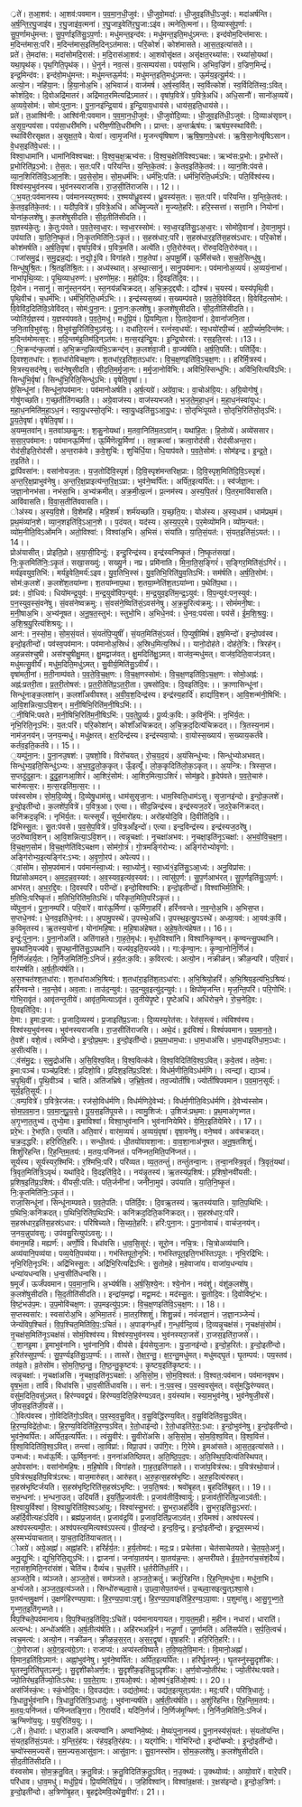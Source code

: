

  
्रते॑। त॒आ॒शव॑:। आ॒शव॑:पवमान। प॒व॒मा॒न॒धी॒जुव॑:। धी॒जुवो॒मदा॑:। धी॒जुव॒इति॑धी॒ऽजुव॑:। मदा॑अर्षन्ति। अ॒र्ष॒न्ति॒र॒घु॒जाइ॑व। र॒घु॒जाइ॑व॒त्मना॑। र॒घु॒जाइ॒वेति॑र॒घु॒जा:ऽइ॑व। त्मनेति॒त्मना॑।। दि॒व्यास्सु॑प॒र्णा:। सु॒प॒र्णामधु॑मन्त:। सु॒प॒र्णाइति॑सु॒ऽप॒र्णा:। मधु॑मन्त॒इन्द॑व:। मधु॑मन्त॒इति॒मधु॑ऽमन्त:। इन्द॑वोम॒दिन्त॑मास:। म॒दिन्त॑मास॒:परि॑। म॒दिन्त॑मास॒इति॑म॒दिन्ऽत॑मास:। परि॒कोशं॑। कोश॑मासते। आ॒स॒त॒इत्या॑सते।।  
प्रते॑। ते॒मदा॑स:। मदा॑सोमदि॒रास॑:। म॒दि॒रास॑आ॒शव॑:। आ॒शवोसृ॑क्षत। असृ॑क्षत॒रथ्या॑स:। रथ्या॑सो॒यथा॑। यथा॒पृथ॑क्। पृथ॒गिति॒पृथ॑क्।। धे॒नुर्न। नव॒त्सं। व॒त्सम्पय॑सा। पय॑सा॒भि। अ॒भिव॒ज्रि॑णं। व॒ज्रिण॒मिन्द्रं॑। इन्द्र॒मिन्द॑व:। इन्द॑वो॒मधु॑मन्त:। मधु॑मन्तऊ॒र्मय॑:। मधु॑मन्त॒इति॒मधु॑ऽमन्त:। ऊ॒र्मय॒इत्यू॒र्मय॑:।।  
अत्यो॒न। नहि॑या॒न:। हि॒या॒नोअ॒भि। अ॒भिवाजं॑। वाज॑मर्ष। अ॒र्ष॒स्व॒र्वित्। स्व॒र्वित्कोशं॑। स्व॒र्विदिति॑स्व॒:ऽवित्। कोशं॑दि॒व:। दि॒वोअद्रि॑मातरं। अद्रि॑मात॒रमित्यद्रि॑ऽमातरं।। वृषा॑प॒वित्रे॑। प॒वित्रे॒अधि॑। अधि॒सानौ॑। सानो॑अ॒व्यये॑। अ॒व्यये॒सोम॑:। सोम॑:पुना॒न:। पु॒ना॒नइ॑न्द्रि॒याय॑। इ॒न्द्रि॒याय॒धाय॑से। धाय॑स॒इति॒धाय॑से।।  
प्रते॑। त॒आश्वि॑नी:। आश्वि॑नी:पवमान। प॒व॒मा॒न॒धी॒जुव॑:। धी॒जुवो॑दि॒व्या:। धी॒जुव॒इति॑धी॒ऽजुव॑:। दि॒व्याअ॑सृग्रन्। अ॒सृ॒ग्र॒न्पय॑सा। पय॑सा॒धरी॑मणि। धरी॑म॒णीति॒धरी॑मणि।। प्रान्त:। अ॒न्तर्ऋष॑य:। ऋष॑य॒स्स्थावि॑री:। स्थावि॑रीरसृक्षत। अ॒सृ॒क्ष॒त॒ये। येत्वा॑। त्वा॒मृ॒जन्ति॑। मृ॒जन्त्यृ॑षिषाण। ऋ॒षि॒षा॒ण॒वे॒धस॑:। ऋ॒षि॒सा॒नेत्यृ॑षिऽसान। वे॒धस॒इति॑वे॒धस॑:।।  
विश्वा॒धामा॑नि। धामा॑निविश्वचक्ष:। वि॒श्व॒च॒क्ष॒ऋभ्व॑स:। वि॒श्व॒च॒क्षेति॑विश्वऽचक्ष:। ऋभ्व॑स:प्र॒भो:। प्र॒भोस्ते॑। प्र॒भोरिति॑प्र॒ऽभो:। ते॒स॒त:। स॒त:परि॑। परि॑यन्ति। य॒न्ति॒के॒तव॑:। के॒तव॒इति॑के॒तव॑:।। व्या॒न॒शि:प॑वसे। व्या॒न॒शिरिति॑वि॒ऽआ॒न॒शि:। प॒व॒से॒सो॒म॒। सो॒म॒धर्म॑भि:। धर्म॑भि॒:पति॑:। धर्म॑भि॒रिति॒धर्म॑ऽभि:। पति॒र्विश्व॑स्य। विश्व॑स्य॒भुव॑नस्य। भुव॑नस्यराजसि। रा॒ज॒सी॒ति॑राजसि।। 12।।  
॒भ॒यत॒:पव॑मानस्य। पव॑मानस्यर॒श्मय॑:। र॒श्मयो॑ध्रु॒वस्य॑। ध्रु॒वस्य॑स॒त:। स॒त:परि॑। परि॑यन्ति। य॒न्ति॒के॒तव॑:। के॒तव॒इति॑के॒तव॑:।। यदी॑प॒वित्रे॑। प॒वित्रे॒अधि॑। अधि॑मृ॒ज्यते॑। मृ॒ज्यते॒हरि॑:। हरि॒स्सत्ता॑। सत्ता॒नि। नियोना॑। योना॑क॒लशे॑षु। क॒लशे॑षुसीदति। सी॒द॒तीति॑सीदति।।  
य॒ज्ञस्य॑के॒तु:। के॒तु:प॑वते। प॒व॒ते॒स्व॒ध्व॒र:। स्व॒ध्व॒रस्सोम॑:। स्व॒ध्व॒रइति॑सु॒ऽअ॒ध्व॒र:। सोमो॑दे॒वानां॑। दे॒वाना॒मुप॑। उप॑याति। या॒ति॒नि॒ष्कृ॒तं। निः॒कृ॒तमिति॑नि॒:ऽकृ॒तं।। स॒हस्र॑धार॒:परि॑। स॒हस्र॑धार॒इति॑स॒हस्र॑ऽधार:। परि॒कोशं॑। कोश॑मर्षति। अ॒र्ष॒ति॒वृषा॑। वृषा॑प॒वि॑त्रं। प॒वित्र॒मति॑। अत्ये॑ति। ए॒ति॒रोरु॑वत्। रो॑रुव॒दिति॒रोरु॑वत्।।  
ाजा॑समु॒द्रं। स॒मु॒द्रन्न॒द्य॑:। न॒द्यो॒३॒॑वि। विगा॑हते। गा॒ह॒तेपां। अ॒पामू॒र्मिं। ऊ॒र्मिंस॑चते। स॒च॒ते॒सिन्धु॑षु। सिन्धु॑षुश्रि॒त:। श्रि॒तइति॑श्रि॒त:।। अध्य॑स्थात्। अ॒स्था॒त्सानु॑। सानु॒पव॑मान:। पव॑मानोअ॒व्ययं॑। अ॒व्ययं॒नाभा॑। नाभा॑पृथि॒व्या:। पृ॒थि॒व्याध॒रुण॑:। ध॒रुणो॑म॒ह:। म॒होदि॒व:। दि॒वइति॑दि॒व:।।  
दि॒वोन। नसानु॑। सानु॑स्त॒नय॑न्। स्त॒नय॑न्नचिक्रदत्। अ॒चि॒क्र॒द॒द्द्यौ:। द्यौश्च॑। च॒यस्य॑। यस्य॑पृथि॒वी। पृ॒थि॒वीच॑। च॒धर्म॑भि:। धर्म॑भि॒रिति॒धर्म॑ऽभि:।। इन्द्र॑स्यस॒ख्यं। स॒ख्यम्प॑वते। प॒व॒ते॒वि॒वेवि॑दत्। वि॒वेवि॑द॒त्सोम॑:। वि॒वेवि॑द॒दिति॑वि॒ऽवेवि॑दत्। सोम॑:पु॒ना॒न:। पु॒ना॒न:क॒लशे॑षु। क॒लशे॑षुसीदति। सी॒द॒तीति॑सीदति।।  
ज्योति॑र्य॒ज्ञस्य॑। य॒ज्ञस्य॑पवते। प॒व॒ते॒मधु॑। मधु॑प्रि॒यं। प्रि॒यम्पि॒ता। पि॒तादे॒वानां॑। दे॒वानां॑जनि॒ता। ज॒नि॒तावि॒भुव॑सु:। वि॒भुव॑सु॒रिति॑वि॒भुऽव॑सु:।। दधा॑ति॒रत्नं॑। रत्नं॑स्व॒धयो॑:। स्व॒धयो॑रपी॒च्यं॑। अ॒पी॒च्यं॑म॒दिन्त॑म:। म॒दिन्त॑मोमत्स॒र:। म॒दि॒न्तम॑इ॒तिम॑दि॒न्ऽत॑म:। म॒त्स॒रइ॑न्द्रि॒य:। इ॒न्द्रि॒योरस॑:। रस॒इति॒रस॑:।।13।।  
॒भि॒क्रन्द॑न्क॒लशं॑। अ॒भि॒क्रन्द॒न्नित्य॑भि॒ऽक्रन्द॑न्। क॒लशं॑वा॒जी। वा॒ज्य॑र्षति। अ॒र्ष॒ति॒पति॑:। पति॑र्दि॒व:। दि॒वश्श॒तधा॑र:। श॒तधा॑रोविचक्ष॒णः। श॒तधा॑र॒इति॑श॒तऽधा॑र:। वि॒च॒क्ष॒णइति॑वि॒ऽच॒क्ष॒ण:।। हरि॑र्मि॒त्रस्य॑। मि॒त्रस्य॒सद॑नेषु। सद॑नेषुसीदति। सी॒द॒ति॒म॒र्मृ॒जा॒न:। म॒र्मृ॒जा॒नोवि॑भि:। अवि॑भि॒स्सिन्धु॑भि:। अवि॑भि॒रित्यवि॑ऽभि:। सिन्धु॑भि॒र्वृषा॑। सिन्धु॑भि॒रिति॒सिन्धु॑ऽभि:। वृषेति॒वृषा॑।।  
ग्रे॒सिन्धू॑नां। सिन्धू॑नां॒पव॑मान:। पव॑मानोअर्षति। अ॒र्ष॒त्यग्रे॑। अग्रे॑वा॒च:। वा॒चोअ॑ग्रि॒य:। अ॒ग्रि॒योगोषु॑। गोषु॑गच्छति। ग॒च्छ॒तीति॑गच्छति।। अग्रे॒वाज॑स्य। वाज॑स्यभजते। भ॒ज॒ते॒म॒हा॒ध॒नं। म॒हा॒ध॒नंस्वा॑युध:। म॒हा॒ध॒नमिति॑म॒हा॒ऽध॒नं। स्वा॒यु॒धस्सो॒तृभि॑:। स्वा॒यु॒धइति॑सु॒ऽआ॒यु॒ध:। सो॒तृभिः॑पूयते। सो॒तृभि॒रिति॑सो॒तृऽभि॑:। पू॒य॒ते॒वृषा॑। वृषेति॒वृषा॑।।  
अ॒यम्म॒तवा॑न्। म॒तवा॑ञ्छकु॒न:। श॒कु॒नोयथा॑। म॒तवा॒निति॑म॒तऽवा॑न्। यथा॑हि॒त:। हि॒तोव्ये॑। अव्ये॑ससार। स॒सा॒र॒पव॑मान:। पव॑मानऊ॒र्मिणा॑। ऊ॒र्मिणॆत्यू॒र्मिणा॑।। तव॒क्रत्वा॑। क्रत्वा॒रोद॑सी। रोद॑सीअन्त॒रा। रोद॑सी॒इति॒रोद॑सी। अ॒न्त॒राक॑वे। क॒वे॒शुचि॑:। शुचि॑र्धि॒या। धि॒याप॑वते। प॒व॒ते॒सोम॑:। सोम॑इन्द्र। इ॒न्द्र॒ते॒। त॒इति॑ते।।  
द्रा॒पिंवसा॑न:। वसा॑नोयज॒त:। य॒ज॒तोदि॑वि॒स्पृशं॑। दि॒वि॒स्पृश॑मन्तरिक्ष॒प्रा:। दि॒वि॒स्पृश॒मिति॑दि॒वि॒ऽस्पृशं॑। अ॒न्त॒रि॒क्ष॒प्राभुव॑नेषु। अ॒न्त॒रि॒क्ष॒प्राइत्य॑न्त॒रि॒क्ष॒ऽप्रा:। भुव॑ने॒ष्वर्पि॑त:। अर्पि॑त॒इत्यर्पि॑त:।। स्व॑र्जज्ञा॒न:। ज॒ज्ञा॒नोनभ॑सा। नभ॑सा॒भि। अ॒भ्य॑क्रमीत्। अ॒क्र॒मी॒त्प्र॒त्नं। प्र॒त्नम॑स्य। अ॒स्य॒पि॒तरं॑। पि॒तर॒मावि॑वासति। आवि॑वासति। वि॒वा॒स॒तीति॑ववासति।।  
ोअ॑स्य। अ॒स्य॒वि॒शे। वि॒शेमहि॑। महि॒शर्म॑। शर्म॑यच्छति। य॒च्छ॒ति॒य:। योअ॑स्य। अ॒स्य॒धाम॑। धाम॑प्रथ॒मं। प्र॒थ॒मंव्या॑न॒शे। व्या॒न॒शइति॑वि॒ऽआ॒न॒शे।। प॒दंयत्। यद॑स्य। अ॒स्य॒प॒र॒मे। प॒र॒मेव्यो॑मनि। व्यो॑म॒न्यत॑:। व्यो॑म॒नीति॒विऽओ॑मनि। अतो॒विश्वा॑:। विश्वा॑अ॒भि। अ॒भिसं। संया॑ति। या॒ति॒सं॒यत॑:। सं॒यत॒इति॑सं॒ऽयत॑:।। 14।।  
प्रोअ॑यासीत्। प्रोइति॒प्रो। अ॒या॒सी॒दिन्दु॑:। इन्दु॒रिन्द्र॑स्य। इन्द्र॑स्यनिष्कृ॒तं। नि॒ष्कृ॒तंसखा॑। नि॒:कृ॒तमिति॑नि॒:ऽकृ॒तं। सखा॒सख्यु॑:। सख्यु॒र्न। नप्र। प्रमि॑नाति। मि॒ना॒ति॒स॒ङ्गिरं॑। स॒ङ्गिर॒मिति॑सं॒ऽगिरं॑।। मर्य॑इवयुव॒तिभि॑:। मर्य॑इ॒वेति॒मर्य॑:ऽइव। यु॒व॒तिभि॒स्सं। यु॒व॒तिभि॒रिति॑यु॒व॒तिऽभि॑:। सम॑र्षति। अ॒र्ष॒ति॒सोम॑:। सोम॑:क॒लशे॑। क॒लशे॑श॒तया॑म्ना। श॒तया॑म्नाप॒था। श॒तया॒म्नेति॑श॒तऽया॑म्ना। प॒थेति॑प॒था।।  
प्रव॑:। वो॒धिय॑:। धियो॑मन्द्र॒युव॑:। म॒न्द्र॒युवो॑विप॒न्युव॑:। म॒न्द्र॒युव॒इति॑म॒न्द्र॒ऽयुव॑:। वि॒प॒न्युव॑:पन॒स्युव॑:। प॒न॒स्युव॒स्सं॒वने॑षु। सं॒वस॑नेष्वक्रमु:। सं॒वस॑ने॒ष्विति॑सं॒ऽवस॑नेषु। अ॒क्र॒मु॒रित्य॑क्रमु:।। सोमं॑मनी॒षा:। म॒नी॒षाअ॒भि। अ॒भ्य॑नूषत। अ॒नू॒ष॒त॒स्तुभ॑:। स्तुभो॒भि। अ॒भिधे॒नव॑:। धे॒नव॒:पय॑सा। पय॑सें। ई॒म॒शि॒श्र॒यु॒:। अ॒शि॒श्र॒यु॒रित्य॑शिश्रयु:।।  
आन॑:। न॒स्सो॒म॒। सो॒म॒सं॒यतं॑। सं॒यतं॑पि॒प्युषीं॑। सं॒यत॒मिति॑सं॒ऽयतं॑। पि॒प्युषी॒मिषं॑। इष॒मिन्दो॑। इन्दो॒पव॑स्व। इन्दो॒इतीन्दो॑। पव॑स्व॒पव॑मान:। पव॑मानोअ॒स्रिधं॑। अ॒स्रिध॒मित्य॒स्रिधं॑।। यानो॒दोह॑ते। दोह॑ते॒त्रि:। त्रिरह॑न्। अह॒न्नस॑श्चुषी। अस॑श्चुषीक्षु॒मत्। क्षु॒मद्वाज॑वत्। क्षु॒मदिति॑क्षु॒ऽमत्। वाज॑व॒न्मधु॑मत्। वाज॑व॒दिति॒वाज॑ऽवत्। मधु॑मत्सु॒वीर्यं॑। मधु॑म॒दिति॒मधु॑ऽमत्। सु॒वीर्य॒मिति॑सु॒ऽवीर्यं॑।।  
वृषा॑मती॒नां। म॒ती॒नाम्प॑वते। प॒व॒ते॒वि॒च॒क्ष॒ण:। वि॒च॒क्ष॒णस्सोम॑:। वि॒च॒क्ष॒णइति॑वि॒ऽच॒क्ष॒ण:। सोमो॒अह्न॑:। अह्न॑:प्रतरी॒ता। प्र॒त॒री॒तोषस॑:। प्र॒त॒री॒तेति॑प्र॒ऽत॒री॒ता। उ॒षसो॑दि॒व:। दि॒वइति॑दि॒व:।। क्रा॒णासिन्धू॑नां। सिन्धू॑नाङ्क॒लशा॑न्। क॒लशाँ॑अवीवश्त्। अ॒वी॒व॒श॒दिन्द्र॑स्य। इन्द्र॑स्य॒हार्दि॑। हार्द्या॑वि॒शन्। आ॒वि॒शन्म॑नी॒षिभि॑:। आ॒वि॒शन्नित्या॒ऽवि॒शन्। म॒नी॒षिभि॒रिति॑म॒नी॒षिऽभि॑:।।  
॒नी॒षिभि॑:पवते। म॒नी॒षिभि॒रिति॑म॒नी॒षिऽभि॑:। प॒व॒ते॒पू॒र्व्यः। पू॒र्व्य:क॒वि:। क॒विर्नृभि॑:। ऩृभि॑र्य॒त:। नृभि॒रिति॒नृऽभि॑:। य॒त:परि॑। परि॒कोशा॑न्। कोशाँ॑अचिक्रदत्। अ॒चि॒क्र॒द॒दित्य॑चिक्रदत्।। त्रि॒तस्य॒नाम॑। नाम॑ज॒नय॑न्। ज॒नय॒न्मधु॑। मधु॑क्षरत्। क्ष॒र॒दिन्द्र॑स्य। इन्द्र॑स्यवा॒यो:। वा॒योस्स॒ख्याय॑। स॒ख्याय॒कर्त॑वे। कर्त॑व॒इति॒कर्त॑वे।। 15।।  
॒यम्पु॑ना॒न:। पु॒ना॒नउ॒षश॑:। उ॒षशो॒वि। विरो॑चयत्। रो॒च॒य॒द॒यं। अ॒यंसिन्धु॑भ्य:। सिन्धु॑भ्योअभवत्। सिन्धु॑भ्य॒इति॒सिन्धु॑ऽभ्य:। अ॒भ॒व॒दु॒लो॒क॒कृत्। ऊँ॒इत्यूँ॑। लो॒क॒कृदिति॑लो॒क॒ऽकृत्।। अ॒यन्त्रि:। त्रिस्स॒प्त। स॒प्तदु॑दुहा॒न:। दु॒दु॒हा॒नआ॒शिरं॑। आ॒शिरं॒सोम॑:। आ॒शिर॒मित्या॒ऽशिरं॑। सोम॑हृ॒दे। हृ॒देप॑वते। प॒व॒ते॒चारु॑। चारु॑मत्स॒र:। म॒त्स॒रइति॑म॒त्स॒र:।।  
पव॑स्वसोम। सो॒म॒दि॒व्येषु॑। दि॒व्येषु॒धाम॑सु। धाम॑सुसृजा॒न:। धाम॒स्विति॒धाम॑ऽसु। सृ॒जा॒नइ॑न्दो। इ॒न्दो॒क॒लशे॑। इ॒न्दो॒इती॑न्दो। क॒लशे॑प॒वित्रे॑। प॒वित्र॒आ। एत्या।। सीद॒न्निन्द्र॑स्य। इन्द्र॑स्यज॒ठरे॑। ज॒ठरे॒कनि॑क्रदत्। कनि॑क्रद॒न्नृभि॑:। नृभि॑र्य॒त:। यत्स्सूर्यं॑। सूर्य॒मारो॑हय:। अरो॑हयोदि॒वि। दि॒वीति॑दि॒वि।।  
द्रि॑भिस्सु॒त:। सु॒त:प॑वसे। प॒व॒से॒प॒वित्रे॑। प॒वित्र॒आँइन्दो॑। एत्या। इन्द॒विन्द्र॑स्य। इन्द्र॑स्यज॒ठरे॑षु। ज॒ठरे॑ष्वावि॒शन्। आ॒वि॒शन्नित्या॒ऽवि॒शन्।। त्वन्नृ॒चक्षा॑:। नृ॒चक्षा॑अभव:। नृ॒चक्षा॒इति॑नृ॒ऽचक्षा॑:। अ॒भ॒वो॒वि॒च॒क्ष॒ण॒। वि॒च॒क्ष॒ण॒सोम॑। वि॒च॒क्ष॒णेति॑विऽचक्षण। सोम॑गो॒त्रं। गो॒त्रमङ्गि॑रोभ्य:। अङ्गि॑रोभ्योवृणो:। अङ्गि॑रोभ्य॒इत्यङ्गि॑र:ऽभ्य:। अ॒वृ॒णो॒रप॑। अपेत्यप॑।।  
्वांसो॑म। सो॒म॒पव॑मानं। पव॑मानंस्वा॒ध्य॑:। स्वा॒ध्योनु॑। स्वा॒ध्य॑१॒॑इति॑सु॒ऽआ॒ध्य॑:। अनु॒विप्रा॑स:। विप्रा॑सोअमदन्। अ॒म॒द॒न्न॒व॒स्यव॑:। अ॒व॒स्यव॒इत्य॑व॒स्यव॑:।। त्वांसु॑प॒र्ण:। सु॒प॒र्णआभ॑रत्। सु॒प॒र्णइति॑सु॒ऽप॒र्ण:। आभ॑रत्। अ॒भ॒र॒द्दि॒व:। दि॒वस्परि॑। परीन्दो॑। इन्दो॒विश्वा॑भि:। इन्दो॒इतीन्दो॑। विश्वा॑भिर्म॒तिभि॑:। म॒तिभि॒:परि॑ष्कृतं। म॒तिभि॒रिति॑म॒तिऽभिः॑। परि॑कृत॒मिति॒परि॑ऽकृतं।।  
व्ये॑पुना॒नं। पु॒ना॒नम्परि॑। परि॒वारे॑। वार॑ऊ॒र्मिणा॑। ऊ॒र्मिणा॒हरिं॑। हरिं॑नवन्ते। न॒व॒न्ते॒अ॒भि। अ॒भिस॒प्त। स॒प्तधे॒नव॑:। धे॒नव॒इति॑धे॒नव॑:।। अ॒पामु॒पस्थे॑। उ॒पस्थे॒अधि॑। उ॒पस्थ॒इत्यु॒पऽस्थे॑। अध्या॒यव॑:। आ॒यव॑:क॒विं। क॒विमृ॒तस्य॑। ऋ॒तस्य॒योना॑। योना॑महि॒षा:। म॒हि॒षाअ॑हेषत। अ॒हे॒ष॒तेत्य॑हेषत।। 16।।  
इन्दु॑:पुना॒न:। पु॒ना॒नोअति॑। अति॑गाहते। गा॒ह॒ते॒मृध॑:। मृधो॒विश्वा॑नि। विश्वा॑निकृ॒ण्वन्। कृ॒ण्वन्त्सु॒पथा॑नि। सु॒पथा॑नि॒यज्य॑वे। सु॒पथा॒नीति॑सु॒ऽपथा॑नि। यज्य॑व॒इति॒यज्य॑वे।। गा:कृ॑ण्वा॒न:। कृ॒ण्वा॒नोनि॒र्णिजं॑। नि॒र्णिजं॑हर्य॒त:। नि॒र्निज॒मिति॑नि॒:ऽनिजं॑। ह॒र्य॒त:क॒वि:। क॒विरत्य॑:। अत्यो॒न। नक्रीळ॑न्। क्रीळ॒न्परि॑। परि॒वारं॑। वार॑मर्षति। अ॒र्ष॒ती॒त्य॑र्षति।।  
अ॒स॒श्चत॑श्श॒तधा॑रा:। श॒तधा॑राअभि॒श्रिय॑:। श॒तधा॑रा॒इति॑श॒तऽधा॑रा:। अ॒भि॒श्रियो॒हरिं॑। अ॒भि॒श्रिय॒इत्य॑भि॒ऽश्रियः॑। हरिं॑नवन्ते। न॒व॒न्ते॒व॑। अव॒ता:। ताउ॑द॒न्युव॑:। उ॒द॒न्युव॒इत्यु॑द॒न्युव॑:।। क्षिपो॑मृजन्ति। मृ॒ज॒न्ति॒परि॑। परि॒गोभि॑:। गोभि॒रावृ॑तं। आवृ॑तन्तृ॒तीये॑। आवृ॑त॒मित्याऽवृ॑तं। तृ॒तीये॑पृ॒ष्टे। पृ॒ष्टेअधि॑। अधि॑रोच॒ने। रो॒च॒नेदि॒व:। दि॒वइति॑दि॒व:।।  
वे॒मा:। इ॒मा:प्र॒जा:। प्र॒जादि॒व्यस्य॑। प्र॒जाइति॑प्र॒ऽजा:। दि॒व्यस्य॒रेत॑स:। रेत॑स॒स्त्वं। त्वंविश्व॑स्य। विश्व॑स्य॒भुव॑नस्य। भुव॑नस्यराजसि। रा॒ज॒सीति॑राजसि।। अथे॒दं। इ॒दंविश्वं॑। विश्वं॑पवमान। प॒व॒मा॒न॒ते॒। ते॒वशे॑। वशे॒त्वं। त्वमि॑न्दो। इ॒न्दो॒प्र॒थ॒म:। इ॒न्दो॒इती॑न्दो। प्र॒थ॒म॒धाम॒धा:। धा॒म॒धाअ॑सि। धा॒म॒धाइति॑धा॒म॒ऽधा:। अ॒सीत्य॑सि।।  
्वंस॑मु॒द्र:। स॒मु॒द्रोअ॑सि। अ॒सि॒वि॒श्व॒वित्। वि॒श्व॒वित्क॑वे। वि॒श्व॒विदिति॑वि॒श्व॒ऽवित्। क॒वे॒तव॑। तवे॒मा:। इ॒मा:पञ्च॑। पञ्च॑प्र॒दिश॑:। प्र॒दिशो॒वि। प्र॒दिश॒इति॑प्र॒ऽदिश॑:। विध॑र्म॒णीति॒विऽध॑र्मणि।। त्वन्द्यां। द्याञ्च॑। च॒पृ॒थि॒वीं। पृ॒थि॒वीञ्च॑ । चाति॑। अति॑जभ्रिषे। ज॒भ्रि॒षे॒तव॑। तव॒ज्योतीं॑षि। ज्योतीं॑षिपवमान। प॒व॒मा॒न॒सूर्य॑:। सूर्य॒इति॒सूर्य॑:।।  
्वम्प॒वित्रे॑। प॒वित्रे॒रज॑स:। रज॑सो॒विध॑र्मणि। विध॑र्मणिदे॒वेभ्य॑:। विध॑र्म॒णीति॒विऽध॑र्मणि। दे॒वेभ्य॑स्सोम। सो॒म॒प॒व॒मा॒न॒। प॒व॒मा॒न॒पू॒॒य॒से॒। पू॒य॒स॒इति॑पूयसे।। त्वामु॒शिज॑:। उ॒शिज॑:प्रथ॒मा:। प्र॒थ॒माअ॑गृभ्णत। अ॒गृ॒भ्ण॒त॒तुभ्य॑। तुभ्ये॒मा। इ॒माविश्वा॑। विश्वा॒भुव॑नानि। भुव॑नानियेमिरे। ये॒मि॒र॒इति॑येमिरे।। 17।।  
प्ररे॒भ:। रे॒भए॑ति। ए॒त्यति॑। अति॒वारं॑। वार॑म॒व्ययं॑। अ॒व्ययं॒वृषा॑। वृषा॒वने॑षु। वने॒ष्वव॑। अव॑चक्रदत्। च॒क्र॒द॒द्धरि॑:। हरि॒रिति॒हरि॑:।। सन्धी॒तय॑:। धी॒तयो॑वावशा॒ना:। वा॒व॒शा॒नाअ॑नूषत। अ॒नू॒ष॒तशिशुं॑। शिशुं॑रिहन्ति। रि॒ह॒न्ति॒म॒तय॑:। म॒तय॒:पनि॑प्नतं। पनि॑प्नत॒मिति॒पनि॑प्नतं।।  
सूर्य॑स्य। सूर्य॑स्यर॒श्मिभि॑:। र॒श्मिभि॒:परि॑। परि॑व्यत। व्य॒त॒तन्तुं॑। तन्तुं॑तन्वा॒न:। त॒न्वा॒नस्त्रि॒वृतं॑। त्रि॒वृतं॒यथा॑। त्रि॒वृत॒मिति॑त्रि॒ऽवृथं॑। यथा॑वि॒दे। वि॒दइति॑वि॒दे।। नय॑न्नृ॒तस्य॑। ऋ॒तस्य॑प्र॒शिष॑:। प्र॒शिषो॒नवी॑यसी:। प्र॒शिष॒इति॑प्र॒ऽशिष॑:। वी॑यसी॒:पति॑:। पति॒र्जनी॑नां। जनी॑ना॒मुप॑। उप॑याति। या॒ति॒नि॒ष्कृ॒तं। नि॒:कृ॒तमिति॑नि॒:ऽकृ॒तं।।  
राजा॒सिन्धू॑नां। सिन्धू॑नाम्पवते। प॒व॒ते॒पति॑:। पति॑र्दि॒व:। दि॒वऋ॒तस्य॑। ऋ॒तस्य॑याति। या॒ति॒प॒थिभि॑:। प॒थिभि॒:कनि॑क्रदत्। प॒थिभि॒रिति॑प॒थिऽभि॑:। कनि॑क्रद॒दिति॒कनि॑क्रदत्।। स॒हस्र॑धार॒:परि॑। स॒हस्र॑धार॒इति॑स॒हस्र॑ऽधार:। परि॑षिच्यते। सि॒च्य॒ते॒हरि॑:। हरि॑:पुना॒न:। पु॒ना॒नोवाचं॑। वाचं॑ज॒नय॑न्। ज॒नय॒न्नुपा॑वसु:। उप॑वसु॒रित्युप॑ऽवसु:।।  
व॑मान॒महि॑। मह्यर्ण॑:। अर्णो॒वि। विधा॑वसि। धा॒व॒सि॒सूर॑:। सूरो॒न। नचि॒त्र:। चि॒त्रोअव्य॑यानि। अव्य॑यानि॒पव्य॑या। पव्य॒येति॒पव्य॑या।। गभ॑स्तिपूतो॒नृभि॑:। गभ॑स्तिपूत॒इति॒गभ॑स्तिऽपूत:। नृभि॒रद्रि॑भि:। नृभि॒रिति॒नृऽभि॑:। अद्रि॑भिस्सु॒त:। अद्रि॑भि॒रित्यद्रि॑ऽभि:। सु॒तोम॒हे। म॒हेवाजा॑य। वाजा॑य॒धन्या॑य। धन्या॑यधन्वसि। ध॒न्व॒सीति॑धन्वसि।।  
ष॒मूर्जं॑। ऊर्जं॑पवमान। प॒व॒मा॒ना॒भि। अ॒भ्य॑र्षसि। अ॒र्ष॒सि॒श्ये॒न:। श्ये॒नोन। नवंशु॑। वंशु॑क॒लशे॑षु। क॒लशे॑षुसीदति। सि॒द॒तीति॑सीदति।। इन्द्रा॑य॒मद्वा॑। मद्वा॒मद॑:। मद॑स्सु॒त:। सु॒तोदि॒व:। दि॒वोवि॑ष्टं॒भ:। वि॒ष्टं॒भउ॑प॒म:। उ॒प॒मोवि॑चक्ष॒ण:। उ॒प॒मइत्यु॑प॒ऽम:। वि॒च॒क्ष॒णइति॑वि॒ऽच॒क्ष॒ण:।। 18।।  
स॒प्तस्वसा॑र:। स्वसा॑रोअ॒भि। अ॒भिमा॒तरंः॑। मा॒तर॒श्शिशुं॑। शिशु॒न्नवं॑। नवं॑जज्ञा॒नं। ज॒ज्ञा॒नञ्जेन्यं॑। जेन्यं॑विप॒श्चितं॑। वि॒प॒श्चित॒मिति॑वि॒प॒:ऽचितं॑।। अ॒पाङ्ग॑न्ध॒र्वं। ग॒न्ध॒र्वन्दि॒व्यं। दि॒व्यन्नृ॒चक्ष॑सं। नृ॒चक्ष॑सं॒सोमं॑। ऩृ॒चक्ष॑स॒मिति॑नृ॒ऽचक्ष॑सं। सोमं॒विश्व॑स्य। विश्व॑स्य॒भुव॑नस्य। भुव॑नस्यरा॒जसे॑। रा॒जस॒इति॑रा॒जसे॑।।  
॒शा॒नइ॒मा। इ॒माभुव॑नानि। भुव॑नानि॒वि। वीय॑से। ईय॑सेयुजा॒न:। यु॒जा॒नइ॑न्दो। इ॒न्दो॒ह॒रित॑:। इ॒न्दो॒इती॑न्दो। ह॒रित॑स्सुप॒र्ण्य॑:। सु॒प॒र्ण्यइति॑सु॒ऽप॒र्ण्य॑:।। तास्ते॑। ते॒क्ष॒र॒न्तु॒। क्ष॒र॒न्तु॒मधु॑मत्। मधु॑मद्घृ॒तं। घृ॒तम्पय॑:। पय॒स्तव॑। तव॑व्र॒ते। व्र॒तेसो॑म। सो॒म॒ति॒ष्ठ॒न्तु॒। ति॒ष्ठ॒न्तु॒कृ॒ष्टय॑:। कृ॒ष्टय॒इति॑कृ॒ष्टय॑:।।  
त्वन्नृ॒चक्षा॑:। नृ॒चक्षा॑असि। नृ॒चक्षा॒इति॑नृ॒ऽचक्षा॑:। अ॒सि॒सो॒म॒। सो॒म॒वि॒श्वत॑:। वि॒श्वत॒:पव॑मान। पव॑मानवृषभ। वृ॒ष॒भ॒ता। तावि। विधा॑वसि। धा॒व॒सीति॑धावसि।। सन॑:। न॒:प॒व॒स्व॒। प॒व॒स्व॒वसु॑मत्। वसु॑म॒द्धिर॑ण्यवत्। वसु॑म॒दिति॒वसु॑ऽमत्। हिर॑ण्यवद्व॒यं। हिर॑ण्यव॒दिति॒हिर॑ण्यऽवत्। व॒यंस्या॑म। स्या॒म॒भुव॑नेषु। भुव॑नेषुजी॒वसे॑। जी॒वस॒इति॑जी॒वसे॑।।  
ो॒वित्प॑वस्व। गो॒विदिति॑गो॒ऽवित्। प॒व॒स्व॒व॒सु॒वित्। व॒सु॒विद्धि॑रण्य॒वित्। व॒सु॒विदिति॑व॒सु॒ऽवित्। हि॒र॒ण्य॒विद्रे॑तो॒धा:। हि॒र॒ण्य॒विदिति॑हि॒र॒ण्य॒ऽवित्। रे॒तो॒धाइ॑न्दो। रे॒तो॒धाइति॑रे॒त॒:ऽधा:। इ॒न्दो॒भुव॑नेषु। इ॒न्दो॒इती॑न्दो। भुव॑ने॒ष्वर्पि॑त:। अर्पि॑त॒इत्यर्पि॑त:।। त्वंसु॒वीर॑:। सु॒वीरो॑असि। अ॒सि॒सो॒म॒। सो॒म॒वि॒श्व॒वित्। वि॒श्व॒वित्तं। वि॒श्व॒विदिति॑वि॒श्व॒ऽवित्। तन्त्वा॑। त्वा॒विप्रा॑:। विप्रा॒उप॑। उप॑गि॒र:। गि॒रेमे। इ॒मआ॑सते। आ॒स॒त॒इत्या॑सते।।  
उन्मध्व॑:। मध्व॑ऊ॒र्मि:। ऊ॒र्मिव॒नना॑:। व॒नना॑अतिष्ठिपत्। अ॒ति॒ष्ठि॒प॒द॒प:। अ॒ति॒स्थि॒प॒दित्य॑तिस्थिपत्। अ॒पोवसा॑न:। वसा॑नोमहि॒ष:। म॒हि॒षोवि। विगा॑हते। गा॒ह॒त॒इति॑गाहते।। राजा॑प॒वित्र॑रथ:। प॒वित्र॑रथो॒वाजं॑। प॒वित्र॑रथ॒इति॑प॒वित्र॑ऽरथ:। वाज॒मारु॑हत्। आरु॑हत्। अ॒रु॒ह॒त्स॒हस्र॑भृष्टिः। अ॒रु॒ह॒दित्य॑रुहत्। स॒हस्र॑भृष्टिर्जयति। स॒हस्र॑भृष्टि॒रिति॑स॒हस्र॑ऽभृष्टि:। ज॒य॒ति॒श्रव॑:। श्रवो॑बृ॒हत्। बृ॒हदिति॑बृ॒हत्।। 19।।  
सभ॒न्धना॑:। भ॒न्धना॒उत्। उदि॑यर्ति। इ॒य॒र्ति॒प्र॒जाव॑ती:। प्र॒जाव॑तीर्वि॒श्वायु॑:। प्र॒जाव॑ती॒रिति॑प्र॒जाऽव॑ती:। वि॒श्वायु॒र्विश्वा॑। वि॒श्वायु॒रिति॑वि॒श्वऽआ॑यु:। विश्वा॑स्सु॒भरा॑:। सु॒भरा॒अह॑र्दिवि। सु॒भरा॒इति॑सु॒ऽभरा॑:। अह॑र्दि॒वीत्यहः॑ऽदिवि।। ब्रह्म॑प्र॒जाव॑त्। प्र॒जाव॑द्र॒यिं। प्र॒जाव॒दिति॑प्र॒जाऽव॑त्। र॒यिमश्वं॑। अश्व॑पस्त्यं। अश्व॑पस्त्यम्पी॒त:। अश्व॑पस्त्य॒मित्यश्व॑ऽपस्त्यं। पी॒तइ॑न्दो। इ॒न्द॒वि॒न्द्र॒। इ॒न्दो॒इती॑न्दो। इ॒न्द्र॒म॒स्मभ्यं॑। अ॒स्मभ्यं॑याचतात्। या॒च॒ता॒दिति॑याचतात्।।  
ोअग्रे॑। अग्रे॒अह्नां॑। अह्नां॒हरि॑:। हरि॑र्हर्य॒त:। ह॒र्य॒तोमद॑:। मद॒:प्र। प्रचेत॑सा। चेत॑साचेतयते। चे॒त॒य॒ते॒अनु॑। अनु॒द्युभि॑:। द्युभि॒रिति॒द्युऽभि॑:।। द्वाजना॑। जना॑या॒तय॑न्। या॒तय॑न्न॒न्त:। अ॒न्तरी॑यते। ई॒य॒ते॒नरा॑च॒संशं॒दैव्यं॑। नरा॒संश॒मिति॒नरा॑संशं। चेति॑च। दैव्यं॑च। च॒ध॒र्तरि॑। ध॒र्तरीति॑ध॒र्तरि॑।।  
अ॒ञ्जते॒वि। व्य॑ञ्जते। अ॒ञ्ज॒ते॒सं। सम॑ञ्जते। अ॒ञ्ज॒ते॒क्रतुं॑। क्रतुं॑रिहन्ति। रि॒ह॒न्ति॒मधु॑ना। मधु॑ना॒भि। अ॒भ्यं॑जते। अ॒ञ्ज॒त॒इत्य॑ञ्जते।। सिन्धो॑रुच्छ्वा॒से। उ॒छ्वा॒सेप॒तय॑न्तं। उ॒च्छ्वा॒सइत्यु॒त्ऽश्वा॒से। प॒तय॑न्तमु॒क्षणं॑। उ॒क्षणं॑हिरण्यपा॒वा:। हि॒र॒ण्य॒पा॒वा:प॒शुं। हि॒र॒ण्य॒पा॒वाइति॑हि॒र॒ण्य॒ऽपा॒वा:। प॒शुमा॑सु। आ॒सु॒गृ॒भ्ण॒ते॒ गृ॒भ्ण॒त॒इति॑गृभ्णते।।  
विप॒श्चिते॒पव॑मानाय। वि॒प॒श्चित॒इति॑वि॒प॒:ऽचिते॑। पव॑मानायगायत। गा॒य॒त॒म॒ही। म॒हीन। नधारा॑। धाराति॑। अत्यन्ध॑:। अन्धो॑अर्षति। अ॒र्ष॒तीत्य॑र्षति।। अहि॑रभअहि॒र्न। नजू॒र्णां। जू॒र्णामति॑। अति॑सर्पति। स॒र्प॒ति॒त्वचं॑। त्वच॒मत्य॑:। अत्यो॒न। नक्री॑ळन्। क्री॒ळ॒न्न॒स॒र॒त्। अ॒स॒र॒द्वृषा॑। वृषा॒हरि॑:। हरि॒रिति॒हरि॑:।।  
॒ग्रे॒गोराजा॑। अ॒ग्रे॒ग॒इत्य॑ग्रे॒ऽग:। राजाप्य॑:। अप्य॑स्तविष्यते। त॒वि॒ष्य॒ते॒वि॒मान॑:। वि॒मानो॒अह्नां॑। वि॒मान॒इति॑वि॒ऽमान॑:। अह्नां॒भुव॑नेषु। भुव॑ने॒ष्वर्पि॑त:। अर्पि॑त॒इत्यर्पि॑त:।। हरि॑र्घृ॒तस्नु॑:। घृ॒तस्नु॑स्सु॒दृशी॑क:। घृ॒तस्नु॒रिति॑घृ॒तऽस्नु॑:। सु॒दृशी॑कोअर्ण॒व:। सु॒दृशी॑क॒इति॑सु॒ऽदृशी॑क:। अ॒र्ण॒वोज्यो॒तीर॑थ:। ज्यो॒तीर॑थ:पवते। ज्यो॒तिर॑थ॒इति॑ज्यो॒तिःऽर॑थ:। प॒व॒ते॒रा॒य:। रा॒यओ॒क्य॑:। ओ॒क्य॑१॒॑इति॑ओ॒क्य॑:।। 20।।  
अस॑र्जिस्कं॒भ:। स्कं॒भोदि॒व:। दि॒वउद्य॑त:। उद्य॑तो॒मद॑:। उद्य॑त॒इत्युत्ऽय॑त:। मद॒:परि॑। परि॑त्रि॒धातु॑:। त्रि॒धातु॒र्भुव॑नानि। त्रि॒धातु॒रिति॑त्रि॒ऽधातु॑:। भुव॑नान्यर्षति। अ॒र्ष॒ती॒त्य॑र्षति।। अ॒शुंरि॑हन्ति। रि॒ह॒न्ति॒म॒तय॑:। म॒तय॒:पनि॑प्नतं। पनि॑प्नतङ्गि॒रा। गि॒रायदि॑। यदि॑नि॒र्णजं॑। नि॒र्णिज॑मृ॒ग्मिण॑:। नि॒र्निज॒मिति॑नि॒:ऽनिजं॑। ऋ॒ग्मिणो॑य॒यु:। य॒युरिति॑य॒यु:।।  
्रते॑। ते॒धारा॑:। धारा॒अति॑। अत्यण्वा॑नि। अण्वा॑निमे॒ष्य॑:। मे॒ष्यः॑पुना॒नस्य॑। पु॒ना॒नस्य॑सं॒यत॑:। सं॒यतो॑यन्ति। सं॒यत॒इति॑सं॒ऽयत॑:। य॒न्ति॒रं॒ह॑य:। रंह॑य॒इति॒रंह॑य:।। यद्गो॑भि:। गोभि॑रिन्दो। इन्दो॑चम्वो:। इ॒न्दो॒इती॑न्दो। च॒म्वो॑स्सम॒ज्यसे॑। स॒म॒ज्यस॒आसु॑वा॒न:। आसु॑वा॒न:। सु॒वा॒नस्सो॑म। सो॒म॒क॒लशे॑षु। क॒लशे॑षुसीदति। सी॒द॒तीति॑सीदति।।  
व॑स्वसोम। सो॒म॒क्र॒तु॒वित्। क्र॒तु॒विन्न॑:। क्र॒तु॒विदिति॑क्र॒तु॒ऽवित्। न॒उ॒क्थ्य॑:। उ॒क्थ्योव्य॑:। अव्यो॒वारे॑। वारे॒परि॑। परि॑धाव। धा॒व॒मधु॑। मधु॑प्रि॒यं। प्रि॒यमिति॑प्रि॒यं।। ज॒हिविश्वा॑न्। विश्वा॑न्र॒क्षस॑:। र॒क्षस॑इन्दो। इ॒न्दो॒अ॒त्रिण॑:। इ॒न्दो॒इती॑न्दो। अ॒त्रिणो॑बृ॒हत्। बृ॒हद्व॑देमवि॒दथे॑सु॒वीरा॑:। 21।।  
